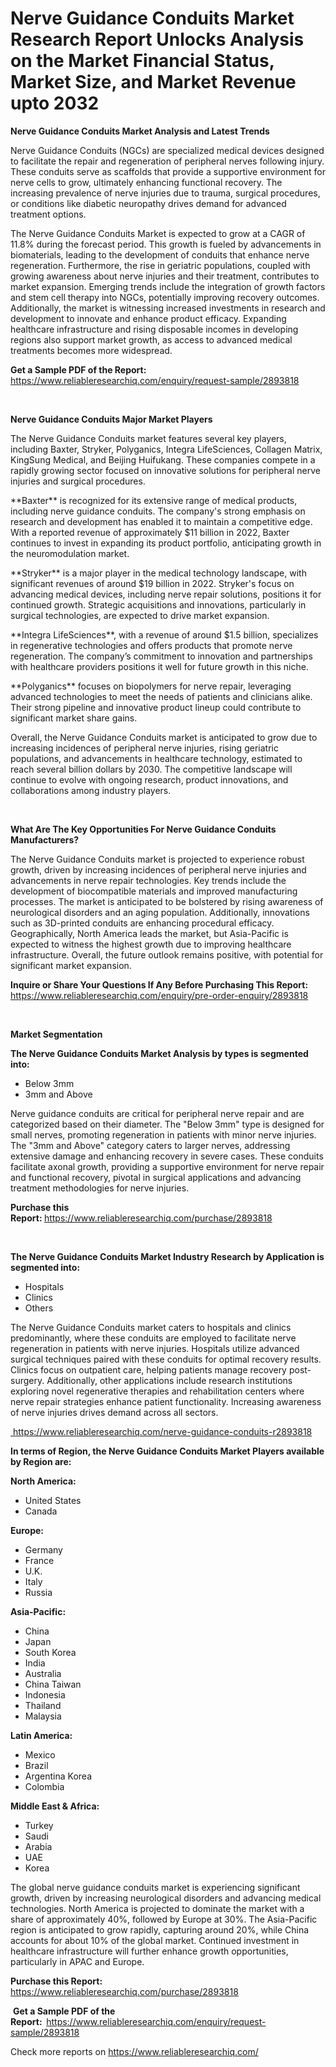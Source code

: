<p><h1>Nerve Guidance Conduits Market Research Report Unlocks Analysis on the Market Financial Status, Market Size, and Market Revenue upto 2032</h1></p><p><strong>Nerve Guidance Conduits Market Analysis and Latest Trends</strong></p>
<p><p>Nerve Guidance Conduits (NGCs) are specialized medical devices designed to facilitate the repair and regeneration of peripheral nerves following injury. These conduits serve as scaffolds that provide a supportive environment for nerve cells to grow, ultimately enhancing functional recovery. The increasing prevalence of nerve injuries due to trauma, surgical procedures, or conditions like diabetic neuropathy drives demand for advanced treatment options.</p><p>The Nerve Guidance Conduits Market is expected to grow at a CAGR of 11.8% during the forecast period. This growth is fueled by advancements in biomaterials, leading to the development of conduits that enhance nerve regeneration. Furthermore, the rise in geriatric populations, coupled with growing awareness about nerve injuries and their treatment, contributes to market expansion. Emerging trends include the integration of growth factors and stem cell therapy into NGCs, potentially improving recovery outcomes. Additionally, the market is witnessing increased investments in research and development to innovate and enhance product efficacy. Expanding healthcare infrastructure and rising disposable incomes in developing regions also support market growth, as access to advanced medical treatments becomes more widespread.</p></p>
<p><strong>Get a Sample PDF of the Report:&nbsp;</strong> <a href="https://www.reliableresearchiq.com/enquiry/request-sample/2893818?utm_campaign=2883&utm_medium=2&utm_source=Github&utm_content=ia&utm_term=15032025&utm_id=nerve-guidance-conduits">https://www.reliableresearchiq.com/enquiry/request-sample/2893818</a></p>
<p>&nbsp;</p>
<p><strong>Nerve Guidance Conduits Major Market Players</strong></p>
<p><p>The Nerve Guidance Conduits market features several key players, including Baxter, Stryker, Polyganics, Integra LifeSciences, Collagen Matrix, KingSung Medical, and Beijing Huifukang. These companies compete in a rapidly growing sector focused on innovative solutions for peripheral nerve injuries and surgical procedures.</p><p>**Baxter** is recognized for its extensive range of medical products, including nerve guidance conduits. The company's strong emphasis on research and development has enabled it to maintain a competitive edge. With a reported revenue of approximately $11 billion in 2022, Baxter continues to invest in expanding its product portfolio, anticipating growth in the neuromodulation market.</p><p>**Stryker** is a major player in the medical technology landscape, with significant revenues of around $19 billion in 2022. Stryker's focus on advancing medical devices, including nerve repair solutions, positions it for continued growth. Strategic acquisitions and innovations, particularly in surgical technologies, are expected to drive market expansion.</p><p>**Integra LifeSciences**, with a revenue of around $1.5 billion, specializes in regenerative technologies and offers products that promote nerve regeneration. The company’s commitment to innovation and partnerships with healthcare providers positions it well for future growth in this niche.</p><p>**Polyganics** focuses on biopolymers for nerve repair, leveraging advanced technologies to meet the needs of patients and clinicians alike. Their strong pipeline and innovative product lineup could contribute to significant market share gains.</p><p>Overall, the Nerve Guidance Conduits market is anticipated to grow due to increasing incidences of peripheral nerve injuries, rising geriatric populations, and advancements in healthcare technology, estimated to reach several billion dollars by 2030. The competitive landscape will continue to evolve with ongoing research, product innovations, and collaborations among industry players.</p></p>
<p>&nbsp;</p>
<p><strong>What Are The Key Opportunities For Nerve Guidance Conduits Manufacturers?</strong></p>
<p><p>The Nerve Guidance Conduits market is projected to experience robust growth, driven by increasing incidences of peripheral nerve injuries and advancements in nerve repair technologies. Key trends include the development of biocompatible materials and improved manufacturing processes. The market is anticipated to be bolstered by rising awareness of neurological disorders and an aging population. Additionally, innovations such as 3D-printed conduits are enhancing procedural efficacy. Geographically, North America leads the market, but Asia-Pacific is expected to witness the highest growth due to improving healthcare infrastructure. Overall, the future outlook remains positive, with potential for significant market expansion.</p></p>
<p><strong>Inquire or Share Your Questions If Any Before Purchasing This Report:</strong> <a href="https://www.reliableresearchiq.com/enquiry/pre-order-enquiry/2893818?utm_campaign=2883&utm_medium=2&utm_source=Github&utm_content=ia&utm_term=15032025&utm_id=nerve-guidance-conduits">https://www.reliableresearchiq.com/enquiry/pre-order-enquiry/2893818</a></p>
<p>&nbsp;</p>
<p><strong>Market Segmentation</strong></p>
<p><strong>The Nerve Guidance Conduits Market Analysis by types is segmented into:</strong></p>
<p><ul><li>Below 3mm</li><li>3mm and Above</li></ul></p>
<p><p>Nerve guidance conduits are critical for peripheral nerve repair and are categorized based on their diameter. The "Below 3mm" type is designed for small nerves, promoting regeneration in patients with minor nerve injuries. The "3mm and Above" category caters to larger nerves, addressing extensive damage and enhancing recovery in severe cases. These conduits facilitate axonal growth, providing a supportive environment for nerve repair and functional recovery, pivotal in surgical applications and advancing treatment methodologies for nerve injuries.</p></p>
<p><strong>Purchase this Report:&nbsp;</strong><a href="https://www.reliableresearchiq.com/purchase/2893818?utm_campaign=2883&utm_medium=2&utm_source=Github&utm_content=ia&utm_term=15032025&utm_id=nerve-guidance-conduits">https://www.reliableresearchiq.com/purchase/2893818</a></p>
<p>&nbsp;</p>
<p><strong>The Nerve Guidance Conduits Market Industry Research by Application is segmented into:</strong></p>
<p><ul><li>Hospitals</li><li>Clinics</li><li>Others</li></ul></p>
<p><p>The Nerve Guidance Conduits market caters to hospitals and clinics predominantly, where these conduits are employed to facilitate nerve regeneration in patients with nerve injuries. Hospitals utilize advanced surgical techniques paired with these conduits for optimal recovery results. Clinics focus on outpatient care, helping patients manage recovery post-surgery. Additionally, other applications include research institutions exploring novel regenerative therapies and rehabilitation centers where nerve repair strategies enhance patient functionality. Increasing awareness of nerve injuries drives demand across all sectors.</p></p>
<p><a href="https://www.reliableresearchiq.com/nerve-guidance-conduits-r2893818?utm_campaign=2883&utm_medium=2&utm_source=Github&utm_content=ia&utm_term=15032025&utm_id=nerve-guidance-conduits">&nbsp;https://www.reliableresearchiq.com/nerve-guidance-conduits-r2893818</a></p>
<p><strong>In terms of Region, the Nerve Guidance Conduits Market Players available by Region are:</strong></p>
<p>
    <p> <strong> North America: </strong>
        <ul>
            <li>United States</li>
            <li>Canada</li>
        </ul>
        </p> 
    <p> <strong> Europe: </strong>
        <ul>
            <li>Germany</li>
            <li>France</li>
            <li>U.K.</li>
            <li>Italy</li>
            <li>Russia</li>
        </ul>
        </p> 
    <p> <strong> Asia-Pacific: </strong>
        <ul>
            <li>China</li>
            <li>Japan</li>
            <li>South Korea</li>
            <li>India</li>
            <li>Australia</li>
            <li>China Taiwan</li>
            <li>Indonesia</li>
            <li>Thailand</li>
            <li>Malaysia</li>
        </ul>
        </p> 
    <p> <strong> Latin America: </strong>
        <ul>
            <li>Mexico</li>
            <li>Brazil</li>
            <li>Argentina Korea</li>
            <li>Colombia</li>
        </ul>
        </p> 
    <p> <strong> Middle East & Africa: </strong>
        <ul>
            <li>Turkey</li>
            <li>Saudi</li>
            <li>Arabia</li>
            <li>UAE</li>
            <li>Korea</li>
        </ul>
    </p>
    </p>
<p><p>The global nerve guidance conduits market is experiencing significant growth, driven by increasing neurological disorders and advancing medical technologies. North America is projected to dominate the market with a share of approximately 40%, followed by Europe at 30%. The Asia-Pacific region is anticipated to grow rapidly, capturing around 20%, while China accounts for about 10% of the global market. Continued investment in healthcare infrastructure will further enhance growth opportunities, particularly in APAC and Europe.</p></p>
<p><strong>Purchase this Report: </strong><a href="https://www.reliableresearchiq.com/purchase/2893818?utm_campaign=2883&utm_medium=2&utm_source=Github&utm_content=ia&utm_term=15032025&utm_id=nerve-guidance-conduits">https://www.reliableresearchiq.com/purchase/2893818</a></p>
<p>&nbsp;<strong>Get a Sample PDF of the Report:&nbsp;&nbsp;</strong><a href="https://www.reliableresearchiq.com/enquiry/request-sample/2893818?utm_campaign=2883&utm_medium=2&utm_source=Github&utm_content=ia&utm_term=15032025&utm_id=nerve-guidance-conduits">https://www.reliableresearchiq.com/enquiry/request-sample/2893818</a></p>
<p><strong></strong></p>
<p>Check more reports on <a href="https://www.reliableresearchiq.com/?utm_campaign=2883&utm_medium=2&utm_source=Github&utm_content=ia&utm_term=15032025&utm_id=nerve-guidance-conduits">https://www.reliableresearchiq.com/</a></p>